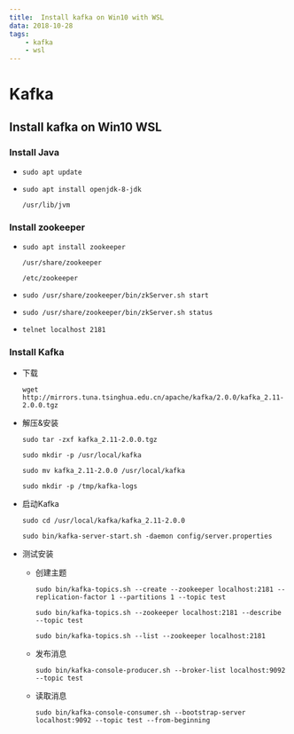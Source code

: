 ```yaml
---
title:  Install kafka on Win10 with WSL
data: 2018-10-28
tags: 
    - kafka
    - wsl
---
```

# Kafka

## Install kafka on Win10 WSL

### Install Java

- `sudo apt update`

- `sudo apt install openjdk-8-jdk`

  `/usr/lib/jvm`

### Install zookeeper

- `sudo apt install zookeeper`

  `/usr/share/zookeeper`

  `/etc/zookeeper`

- `sudo /usr/share/zookeeper/bin/zkServer.sh start`

- `sudo /usr/share/zookeeper/bin/zkServer.sh status`

- `telnet localhost 2181`

### Install Kafka

- 下载

  `wget http://mirrors.tuna.tsinghua.edu.cn/apache/kafka/2.0.0/kafka_2.11-2.0.0.tgz`

- 解压&安装

  `sudo tar -zxf kafka_2.11-2.0.0.tgz`

  `sudo mkdir -p /usr/local/kafka`

  `sudo mv kafka_2.11-2.0.0 /usr/local/kafka`

  `sudo mkdir -p /tmp/kafka-logs`

- 启动Kafka

  `sudo cd /usr/local/kafka/kafka_2.11-2.0.0`

  `sudo bin/kafka-server-start.sh -daemon config/server.properties`

- 测试安装

  - 创建主题

    `sudo bin/kafka-topics.sh --create --zookeeper localhost:2181 --replication-factor 1 --partitions 1 --topic test`

    `sudo bin/kafka-topics.sh --zookeeper localhost:2181 --describe --topic test`

    `sudo bin/kafka-topics.sh --list --zookeeper localhost:2181`

  - 发布消息

    `sudo bin/kafka-console-producer.sh --broker-list localhost:9092 --topic test`

  - 读取消息

    `sudo bin/kafka-console-consumer.sh --bootstrap-server localhost:9092 --topic test --from-beginning`